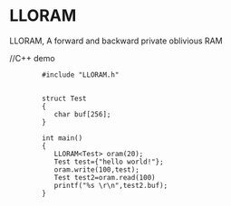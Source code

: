 # LLORAM
LLORAM, A forward and backward private oblivious RAM

//C++ demo

            #include "LLORAM.h"


            struct Test
            {
               char buf[256];   
            }

            int main()
            {
               LLORAM<Test> oram(20);
               Test test={"hello world!"};   
               oram.write(100,test);     
               Test test2=oram.read(100)
               printf("%s \r\n",test2.buf);
            }
